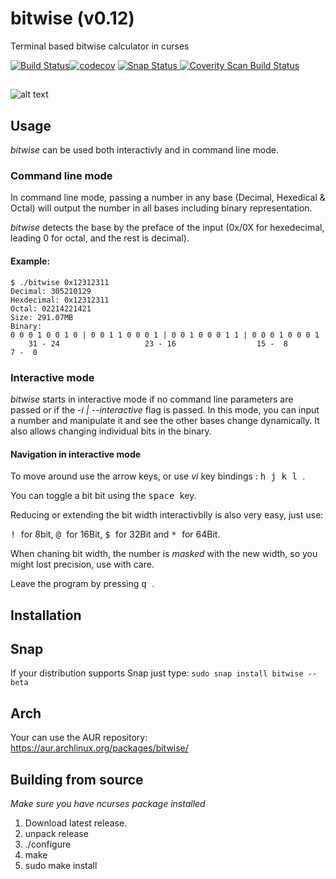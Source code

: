 # bitwise (v0.12)
Terminal based bitwise calculator in curses

[![Build Status](https://travis-ci.org/mellowcandle/bitwise.svg?branch=master)](https://travis-ci.org/mellowcandle/bitwise)[![codecov](https://codecov.io/gh/mellowcandle/bitwise/branch/master/graph/badge.svg)](https://codecov.io/gh/mellowcandle/bitwise)
[![Snap Status](https://build.snapcraft.io/badge/mellowcandle/bitwise.svg)](https://build.snapcraft.io/user/mellowcandle/bitwise)<a href="https://scan.coverity.com/projects/mellowcandle-bitwise">
  <img alt="Coverity Scan Build Status"
       src="https://img.shields.io/coverity/scan/18170.svg"/>
</a>

## 

![alt text](https://github.com/mellowcandle/bitwise/raw/master/resources/bitwise.gif "Bitwise demo")


## Usage
_bitwise_ can be used both interactivly and in command line mode.

### Command line mode
In command line mode, passing a number in any base (Decimal, Hexedical & Octal) will output the number in all bases including binary representation.

_bitwise_ detects the base by the preface of the input (0x/0X for hexedecimal, leading 0 for octal, and the rest is decimal).

#### Example:

```
$ ./bitwise 0x12312311
Decimal: 305210129
Hexdecimal: 0x12312311
Octal: 02214221421
Size: 291.07MB
Binary:
0 0 0 1 0 0 1 0 | 0 0 1 1 0 0 0 1 | 0 0 1 0 0 0 1 1 | 0 0 0 1 0 0 0 1 
    31 - 24                   23 - 16                  15 -  8                   7 -  0     
```

### Interactive mode
_bitwise_ starts in interactive mode if no command line parameters are passed or if the _-i | --interactive_ flag is passed.
In this mode, you can input a number and manipulate it and see the other bases change dynamically.
It also allows changing individual bits in the binary.

#### Navigation in interactive mode
To move around use the arrow keys, or use _vi_ key bindings : <kbd> h </kbd> <kbd> j </kbd> <kbd> k </kbd> <kbd> l </kbd>.

You can toggle a bit bit using the <kbd> space </kbd> key.

Reducing or extending the bit width interactivblly is also very easy, just use:

<kbd> ! </kbd> for 8bit, <kbd> @ </kbd>  for 16Bit, <kbd> $ </kbd> for 32Bit and <kbd> * </kbd> for 64Bit.

When chaning bit width, the number is *masked* with the new width, so you might lost precision, use with care.

Leave the program by pressing <kbd> q </kbd>.

## Installation

## Snap
If your distribution supports Snap just type:
`
sudo snap install bitwise --beta
`

## Arch
Your can use the AUR repository: https://aur.archlinux.org/packages/bitwise/

## Building from source
*Make sure you have ncurses package installed*
1. Download latest release.
2. unpack release
3. ./configure
4. make
5. sudo make install


